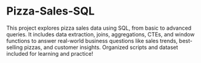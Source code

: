 # Pizza-Sales-SQL
This project explores pizza sales data using SQL, from basic to advanced queries. It includes data extraction, joins, aggregations, CTEs, and window functions to answer real-world business questions like sales trends, best-selling pizzas, and customer insights. Organized scripts and dataset included for learning and practice!
